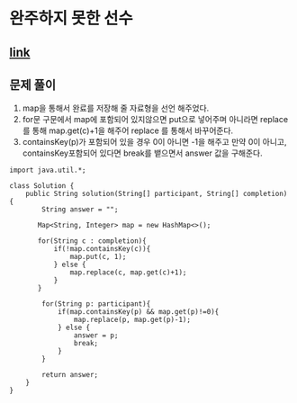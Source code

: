 # 완주하지 못한 선수 
## [link](https://school.programmers.co.kr/learn/courses/30/lessons/42576)

## 문제 풀이
1. map을 통해서 완료를 저장해 줄 자료형을 선언 해주었다.
2. for문 구문에서 map에 포함되어 있지않으면 put으로 넣어주며 아니라면 replace를 통해 map.get(c)+1을 해주어 replace 를 통해서 바꾸어준다. 
3. containsKey(p)가 포함되어 있을 경우 0이 아니면 -1을 해주고 만약 0이 아니고, containsKey포함되어 있다면 break를 뱉으면서 answer 값을 구해준다.

```
import java.util.*;

class Solution {
    public String solution(String[] participant, String[] completion) {
        String answer = "";
        
       Map<String, Integer> map = new HashMap<>();
        
       for(String c : completion){
           if(!map.containsKey(c)){
               map.put(c, 1);
           } else {
               map.replace(c, map.get(c)+1);
           }
       }
          
        for(String p: participant){
            if(map.containsKey(p) && map.get(p)!=0){
                map.replace(p, map.get(p)-1);
            } else {
                answer = p;
                break;
            }
        }
        
        return answer;
    }
}
```